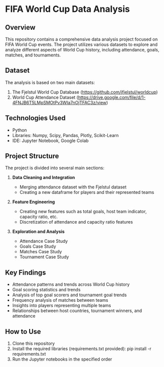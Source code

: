 # FIFA World Cup Data Analysis

## Overview
This repository contains a comprehensive data analysis project focused on FIFA World Cup events. The project utilizes various datasets to explore and analyze different aspects of World Cup history, including attendance, goals, matches, and tournaments.

## Dataset
The analysis is based on two main datasets:
1. The Fjelstul World Cup Database (https://github.com/jfjelstul/worldcup)
2. World Cup Attendance Dataset (https://drive.google.com/file/d/1-4FNJB6T5LMpSMOtPv3WIa7nOjTFAC3z/view)

## Technologies Used
- Python
- Libraries: Numpy, Scipy, Pandas, Plotly, Scikit-Learn
- IDE: Jupyter Notebook, Google Colab

## Project Structure
The project is divided into several main sections:

1. **Data Cleaning and Integration**
   - Merging attendance dataset with the Fjelstul dataset
   - Creating a new dataframe for players and their represented teams

2. **Feature Engineering**
   - Creating new features such as total goals, host team indicator, capacity ratio, etc.
   - Discretization of attendance and capacity ratio features

3. **Exploration and Analysis**
   - Attendance Case Study
   - Goals Case Study
   - Matches Case Study
   - Tournament Case Study

## Key Findings
- Attendance patterns and trends across World Cup history
- Goal scoring statistics and trends
- Analysis of top goal scorers and tournament goal trends
- Frequency analysis of matches between teams
- Insights into players representing multiple teams
- Relationships between host countries, tournament winners, and attendance

## How to Use
1. Clone this repository
2. Install the required libraries (requirements.txt provided):
      pip install -r requirements.txt 
3. Run the Jupyter notebooks in the specified order

